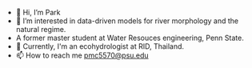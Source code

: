- 👋 Hi, I’m Park
- 👀 I’m interested in data-driven models for river morphology and the natural regime.
- A former master student at Water Resouces engineering, Penn State.
- 🌱 Currently, I'm an ecohydrologist at RID, Thailand.
- 📫 How to reach me pmc5570@psu.edu

<!---
PiyaphatC/PiyaphatC is a ✨ special ✨ repository because its `README.md` (this file) appears on your GitHub profile.
You can click the Preview link to take a look at your changes.
--->
